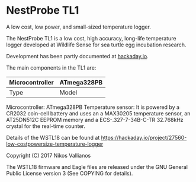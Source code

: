 # NestProbe TL1
A low cost, low power, and small-sized temperature logger.

The NestProbe TL1 is a low cost, high accuracy, long-life temperature logger
developed at Wildlife Sense for sea turtle egg incubation research.

Development has been partly documented at [hackaday.io](https://hackaday.io/project/27560-low-costpowersize-temperature-logger).

The main components in the TL1 are:

|Microcontroller|ATmega328PB|
|---------------|-----------|
| Type          | Model     |

Microcontroller:    ATmega328PB
Temperature sensor: 
It is powered by a CR2032 coin-cell battery and uses an 
a MAX30205 temperature sensor, an AT25DN512C EEPROM memory and a
ECS-.327-7-34B-C-TR 32.768kHz crystal for the real-time counter.

Details of the WSTL18 can be found at
https://hackaday.io/project/27560-low-costpowersize-temperature-logger

Copyright (C) 2017 Nikos Vallianos

The WSTL18 firmware and Eagle files are released under the GNU General Public License version 3
(See COPYING for details).

